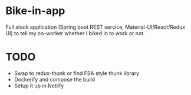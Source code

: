 Bike-in-app
=

Full stack application (Spring boot REST service, Material-UI/React/Redux UI) to tell my co-worker whether I biked in to work or not.

TODO
==

* Swap to redux-thunk or find FSA style thunk library
* Dockerify and compose the build
* Setup it up in Netlify
